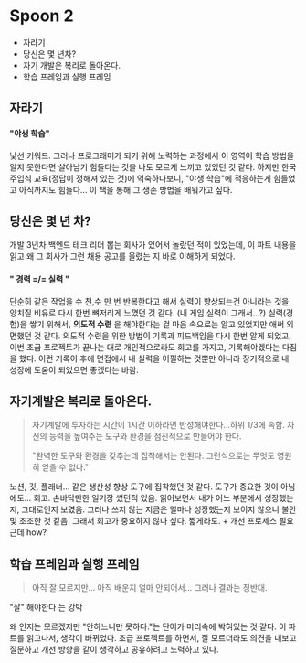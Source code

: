 # Spoon 2
- 자라기
- 당신은 몇 년차?
- 자기 개발은 복리로 돌아온다.
- 학습 프레임과 실행 프레임

## 자라기
#### "야생 학습"

낯선 키워드. 그러나 프로그래머가 되기 위해 노력하는 과정에서 이 영역이 학습 방법을 알지 못한다면 살아남기 힘들다는 것을 나도 모르게 느끼고 있었던 것 같다. 하지만 한국 주입식 교육(정답이 정해져 있는 것)에 익숙하다보니, "야생 학습"에 적응하는게 힘들었고 아직까지도 힘들다... 이 책을 통해 그 생존 방법을 배워가고 싶다.

## 당신은 몇 년 차?
개발 3년차 백엔드 테크 리더 뽑는 회사가 있어서 놀랐던 적이 있었는데, 이 파트 내용을 읽고 왜 그 회사가 그런 채용 공고를 올렸는 지 바로 이해하게 되었다.

#### " 경력 =/= 실력 "

단순히 같은 작업을 수 천,수 만 번 반복한다고 해서 실력이 향상되는건 아니라는 것을 양치질 비유로 다시 한번 뼈저리게 느꼈던 것 같다. (내 게임 실력이 그래서...?)
실력(경험)을 쌓기 위해서, **의도적 수련** 을 해야한다는 걸 마음 속으로는 알고 있었지만 애써 외면했던 것 같다. 의도적 수련을 위한 방법이 기록과 피드백임을 다시 한번 알게 되었고, 이번 초급 프로젝트가 끝나는 대로 개인적으로라도 회고를 가지고, 기록해야겠다는 다짐을 했다. 이런 기록이 후에 면접에서 내 실력을 어필하는 것뿐만 아니라 장기적으로 내 성장에 도움이 되었으면 좋겠다는 바람.

## 자기계발은 복리로 돌아온다.

> 자기계발에 투자하는 시간이 1시간 이하라면 반성해야한다...하위 1/3에 속함.
> 자신의 능력을 높여주는 도구와 환경을 점진적으로 만들어야 한다.
> 
> "완벽한 도구와 환경을 갖추는데 집착해서는 안된다. 그런식으로는 무엇도 영원히 얻을 수 없다."

노션, 깃, 플래너... 같은 생산성 향상 도구에 집착했던 것 같다. 도구가 중요한 것이 아님에도... 
회고. 손바닥만한 일기장 썼던적 있음. 읽어보면서 내가 어느 부분에서 성장했는지, 그대로인지 보였음. 그러나 쓰지 않는 지금은 얼마나 성장했는지 보이지 않으니 불안 및 초조한 것 같음.
그래서 회고가 중요하지 않나 싶다. 짧게라도. + 개선 프로세스 필요 근데 how?


## 학습 프레임과 실행 프레임

> 아직 잘 모르지만... 아직 배운지 얼마 안되어서... 그러나 결과는 정반대.

"잘" 해야한다 는 강박

왜 인지는 모르겠지만 "안하느니만 못하다."는 단어가 머리속에 박혀있는 것 같다.
이 파트를 읽고나서, 생각이 바뀌었다. 초급 프로젝트를 하면서, 잘 모르더라도 의견을 내보고 질문하고 개선 방향을 같이 생각하고 공유하려고 노력하고 있다.